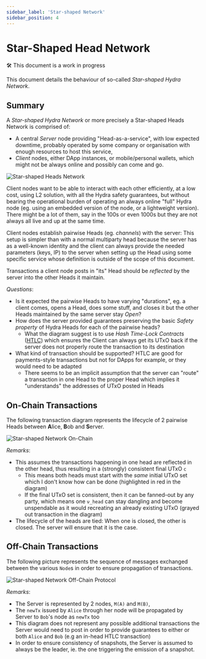 ```yaml
---
sidebar_label: 'Star-shaped Network'
sidebar_position: 4
---
```


# Star-Shaped Head Network

:hammer_and_wrench: This document is a work in progress

This document details the behaviour of so-called _Star-shaped Hydra Network_.

## Summary

A _Star-shaped Hydra Network_ or more precisely a Star-shaped Heads Network is comprised of:

* A central _Server_ node providing "Head-as-a-service", with low expected downtime, probably operated by some company or organisation with enough resources to host this service,
* _Client_ nodes, either DApp instances, or mobile/personal wallets, which might not be always online and possibly can come and go.

![Star-shaped Heads Network](./star-shaped-general.jpg)

Client nodes want to be able to interact with each other efficiently, at a low cost, using L2 solution, with all the Hydra safety guarantees, but without bearing the operational burden of operating an always online "full" Hydra node (eg. using an embedded version of the node, or a lightweight version). There might be a lot of them, say in the 100s or even 1000s but they are not always all live and up at the same time.

Client nodes establish pairwise Heads (eg. _channels_) with the server: This setup is simpler than with a normal multiparty head because the server has as a well-known identity and the client can always provide the needed parameters (keys, IP) to the server when setting up the Head using some specific service whose definition is outside of the scope of this document.

Transactions a client node posts in "its" Head should be _reflected_ by the server into the other Heads it maintain.

_Questions_:
* Is it expected the pairwise Heads to have varying "durations", eg. a client comes, opens a Head, does some stuff, and closes it but the other Heads maintained by the same server stay _Open_?
* How does the server provided guarantees preserving the basic _Safety property_ of Hydra Heads for each of the pairwise heads?
  * What the diagram suggest is to use _Hash Time-Lock Contracts_ ([HTLC](https://docs.lightning.engineering/the-lightning-network/multihop-payments/hash-time-lock-contract-htlc)) which ensures the Client can always get its UTxO back if the server does not properly route the transaction to its destination
* What kind of transaction should be supported? HTLC are good for payments-style transactions but not for DApps for example, or they would need to be adapted
  * There seems to be an implicit assumption that the server can "route" a transaction in one Head to the proper Head which implies it "understands" the addresses of UTxO posted in Heads

## On-Chain Transactions

The following transaction diagram represents the lifecycle of 2 pairwise Heads between **A**lice, **B**ob and **S**erver.

![Star-shaped Network On-Chain](./star-shaped-txs.png)

_Remarks_:

* This assumes the transactions happening in one head are reflected in the other head, thus resulting in a (strongly) consistent final UTxO `c`
  * This means both heads must start with the _same_ initial UTxO set which I don't know how can be done (highlighted in red in the diagram)
  * If the final UTxO set is consistent, then it can be fanned-out by any party, which means one `ν_head` can stay dangling and become unspendable as it would recreating an already existing UTxO (grayed out transaction in the diagram)
* The lifecycle of the heads are tied: When one is closed, the other is closed. The server will ensure that it is the case.

## Off-Chain Transactions

The following picture represents the sequence of messages exchanged between the various `Node`s in order to ensure propagation of transactions.

![Star-shaped Network Off-Chain Protocol](./off-chain-protocol.png)

_Remarks_:

* The Server is represented by 2 nodes, `M(A)` and `M(B)`,
* The `newTx` issued by `Alice` through her node will be propagated by Server to `Bob`'s node as `newTx` too
* This diagram does not represent any possible additional transactions the Server would need to post in order to provide guarantees to either or both `Alice` and `Bob` (e.g an in-head HTLC transaction)
* In order to ensure consistency of snapshots, the Server is assumed to always be the leader, ie. the one triggering the emission of a snapshot.
